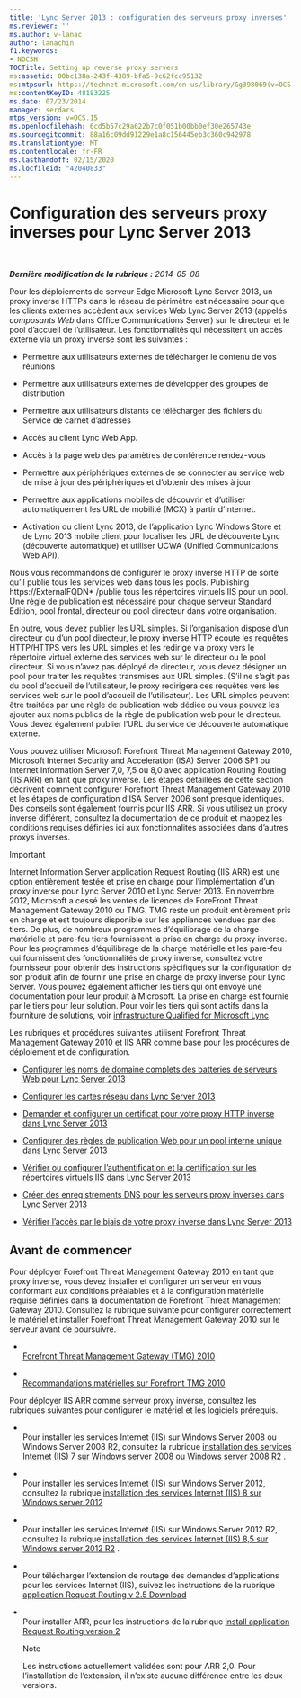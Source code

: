 ```yaml
---
title: 'Lync Server 2013 : configuration des serveurs proxy inverses'
ms.reviewer: ''
ms.author: v-lanac
author: lanachin
f1.keywords:
- NOCSH
TOCTitle: Setting up reverse proxy servers
ms:assetid: 00bc138a-243f-4389-bfa5-9c62fcc95132
ms:mtpsurl: https://technet.microsoft.com/en-us/library/Gg398069(v=OCS.15)
ms:contentKeyID: 48183225
ms.date: 07/23/2014
manager: serdars
mtps_version: v=OCS.15
ms.openlocfilehash: 6cd5b57c29a622b7c0f051b00bb0ef30e265743e
ms.sourcegitcommit: 88a16c09dd91229e1a8c156445eb3c360c942978
ms.translationtype: MT
ms.contentlocale: fr-FR
ms.lasthandoff: 02/15/2020
ms.locfileid: "42040833"
---
```

<div data-xmlns="http://www.w3.org/1999/xhtml">

<div class="topic" data-xmlns="http://www.w3.org/1999/xhtml" data-msxsl="urn:schemas-microsoft-com:xslt" data-cs="http://msdn.microsoft.com/">

<div data-asp="http://msdn2.microsoft.com/asp">

# <a name="setting-up-reverse-proxy-servers-for-lync-server-2013"></a>Configuration des serveurs proxy inverses pour Lync Server 2013

</div>

<div id="mainSection">

<div id="mainBody">

<span> </span>

_**Dernière modification de la rubrique :** 2014-05-08_

Pour les déploiements de serveur Edge Microsoft Lync Server 2013, un proxy inverse HTTPs dans le réseau de périmètre est nécessaire pour que les clients externes accèdent aux services Web Lync Server 2013 (appelés *composants Web* dans Office Communications Server) sur le directeur et le pool d’accueil de l’utilisateur. Les fonctionnalités qui nécessitent un accès externe via un proxy inverse sont les suivantes :

  - Permettre aux utilisateurs externes de télécharger le contenu de vos réunions

  - Permettre aux utilisateurs externes de développer des groupes de distribution

  - Permettre aux utilisateurs distants de télécharger des fichiers du Service de carnet d’adresses

  - Accès au client Lync Web App.

  - Accès à la page web des paramètres de conférence rendez-vous

  - Permettre aux périphériques externes de se connecter au service web de mise à jour des périphériques et d’obtenir des mises à jour

  - Permettre aux applications mobiles de découvrir et d’utiliser automatiquement les URL de mobilité (MCX) à partir d’Internet.

  - Activation du client Lync 2013, de l’application Lync Windows Store et de Lync 2013 mobile client pour localiser les URL de découverte Lync (découverte automatique) et utiliser UCWA (Unified Communications Web API).

Nous vous recommandons de configurer le proxy inverse HTTP de sorte qu’il publie tous les services web dans tous les pools. Publishing https://ExternalFQDN\* /publie tous les répertoires virtuels IIS pour un pool. Une règle de publication est nécessaire pour chaque serveur Standard Edition, pool frontal, directeur ou pool directeur dans votre organisation.

En outre, vous devez publier les URL simples. Si l’organisation dispose d’un directeur ou d’un pool directeur, le proxy inverse HTTP écoute les requêtes HTTP/HTTPS vers les URL simples et les redirige via proxy vers le répertoire virtuel externe des services web sur le directeur ou le pool directeur. Si vous n’avez pas déployé de directeur, vous devez désigner un pool pour traiter les requêtes transmises aux URL simples. (S’il ne s’agit pas du pool d’accueil de l’utilisateur, le proxy redirigera ces requêtes vers les services web sur le pool d’accueil de l’utilisateur). Les URL simples peuvent être traitées par une règle de publication web dédiée ou vous pouvez les ajouter aux noms publics de la règle de publication web pour le directeur. Vous devez également publier l’URL du service de découverte automatique externe.

Vous pouvez utiliser Microsoft Forefront Threat Management Gateway 2010, Microsoft Internet Security and Acceleration (ISA) Server 2006 SP1 ou Internet Information Server 7,0, 7,5 ou 8,0 avec application Routing Routing (IIS ARR) en tant que proxy inverse. Les étapes détaillées de cette section décrivent comment configurer Forefront Threat Management Gateway 2010 et les étapes de configuration d’ISA Server 2006 sont presque identiques. Des conseils sont également fournis pour IIS ARR. Si vous utilisez un proxy inverse différent, consultez la documentation de ce produit et mappez les conditions requises définies ici aux fonctionnalités associées dans d’autres proxys inverses.

<div>


> [!IMPORTANT]  
> Internet Information Server application Request Routing (IIS ARR) est une option entièrement testée et prise en charge pour l’implémentation d’un proxy inverse pour Lync Server 2010 et Lync Server 2013. En novembre 2012, Microsoft a cessé les ventes de licences de ForeFront Threat Management Gateway 2010 ou TMG. TMG reste un produit entièrement pris en charge et est toujours disponible sur les appliances vendues par des tiers. De plus, de nombreux programmes d’équilibrage de la charge matérielle et pare-feu tiers fournissent la prise en charge du proxy inverse. Pour les programmes d’équilibrage de la charge matérielle et les pare-feu qui fournissent des fonctionnalités de proxy inverse, consultez votre fournisseur pour obtenir des instructions spécifiques sur la configuration de son produit afin de fournir une prise en charge de proxy inverse pour Lync Server. Vous pouvez également afficher les tiers qui ont envoyé une documentation pour leur produit à Microsoft. La prise en charge est fournie par le tiers pour leur solution. Pour voir les tiers qui sont actifs dans la fourniture de solutions, voir <A href="http://go.microsoft.com/fwlink/?linkid=268730">infrastructure Qualified for Microsoft Lync</A>.



</div>

Les rubriques et procédures suivantes utilisent Forefront Threat Management Gateway 2010 et IIS ARR comme base pour les procédures de déploiement et de configuration.

  - [Configurer les noms de domaine complets des batteries de serveurs Web pour Lync Server 2013](lync-server-2013-configure-web-farm-fqdns.md)

  - [Configurer les cartes réseau dans Lync Server 2013](lync-server-2013-configure-network-adapters.md)

  - [Demander et configurer un certificat pour votre proxy HTTP inverse dans Lync Server 2013](lync-server-2013-request-and-configure-a-certificate-for-your-reverse-http-proxy.md)

  - [Configurer des règles de publication Web pour un pool interne unique dans Lync Server 2013](lync-server-2013-configure-web-publishing-rules-for-a-single-internal-pool.md)

  - [Vérifier ou configurer l’authentification et la certification sur les répertoires virtuels IIS dans Lync Server 2013](lync-server-2013-verify-or-configure-authentication-and-certification-on-iis-virtual-directories.md)

  - [Créer des enregistrements DNS pour les serveurs proxy inverses dans Lync Server 2013](lync-server-2013-create-dns-records-for-reverse-proxy-servers.md)

  - [Vérifier l’accès par le biais de votre proxy inverse dans Lync Server 2013](lync-server-2013-verify-access-through-your-reverse-proxy.md)

<div>

## <a name="before-you-begin"></a>Avant de commencer

Pour déployer Forefront Threat Management Gateway 2010 en tant que proxy inverse, vous devez installer et configurer un serveur en vous conformant aux conditions préalables et à la configuration matérielle requise définies dans la documentation de Forefront Threat Management Gateway 2010. Consultez la rubrique suivante pour configurer correctement le matériel et installer Forefront Threat Management Gateway 2010 sur le serveur avant de poursuivre.

  - <span></span>  
    [Forefront Threat Management Gateway (TMG) 2010](http://go.microsoft.com/fwlink/?linkid=291292)

  - <span></span>  
    [Recommandations matérielles sur Forefront TMG 2010](http://go.microsoft.com/fwlink/?linkid=291293)

Pour déployer IIS ARR comme serveur proxy inverse, consultez les rubriques suivantes pour configurer le matériel et les logiciels prérequis.

  - <span></span>  
    Pour installer les services Internet (IIS) sur Windows Server 2008 ou Windows Server 2008 R2, consultez la rubrique [installation des services Internet (IIS) 7 sur Windows server 2008 ou Windows server 2008 R2](http://go.microsoft.com/fwlink/?linkid=291296) .

  - <span></span>  
    Pour installer les services Internet (IIS) sur Windows Server 2012, consultez la rubrique [installation des services Internet (IIS) 8 sur Windows server 2012](http://go.microsoft.com/fwlink/?linkid=291297)

  - <span></span>  
    Pour installer les services Internet (IIS) sur Windows Server 2012 R2, consultez la rubrique [installation des services Internet (IIS) 8,5 sur Windows server 2012 R2](http://go.microsoft.com/fwlink/?linkid=330687) .

  - <span></span>  
    Pour télécharger l’extension de routage des demandes d’applications pour les services Internet (IIS), suivez les instructions de la rubrique [application Request Routing v 2.5 Download](http://go.microsoft.com/fwlink/?linkid=291298)

  - <span></span>  
    Pour installer ARR, pour les instructions de la rubrique [install application Request Routing version 2](http://go.microsoft.com/fwlink/?linkid=291299)
    
    <div>
    

    > [!NOTE]  
    > Les instructions actuellement validées sont pour ARR 2,0. Pour l’installation de l’extension, il n’existe aucune différence entre les deux versions.

    
    </div>

</div>

</div>

<span> </span>

</div>

</div>

</div>

